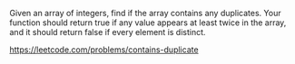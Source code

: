 Given an array of integers, find if the array contains any duplicates. Your function should return true if any value appears at least twice in the array, and it should return false if every element is distinct.

https://leetcode.com/problems/contains-duplicate